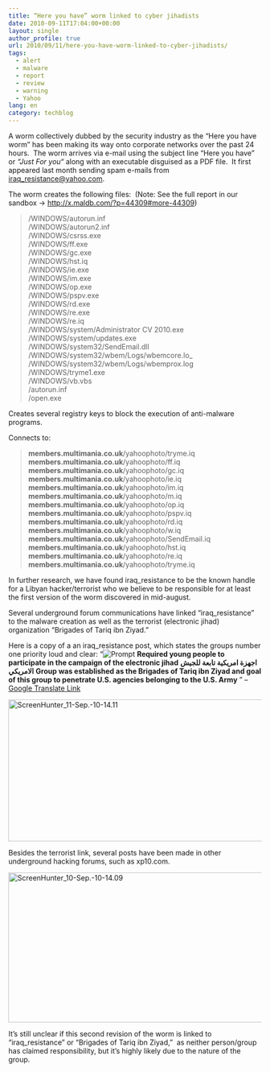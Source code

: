 ```yaml
---
title: “Here you have” worm linked to cyber jihadists
date: 2010-09-11T17:04:00+00:00
layout: single
author_profile: true
url: 2010/09/11/here-you-have-worm-linked-to-cyber-jihadists/
tags:
  - alert
  - malware
  - report
  - review
  - warning
  - Yahoo
lang: en
category: techblog
---
```

A worm collectively dubbed by the security industry as the “Here you have worm” has been making its way onto corporate networks over the past 24 hours.  The worm arrives via e-mail using the subject line “Here you have” or _“_Just For you_“_ along with an executable disguised as a PDF file.  It first appeared last month sending spam e-mails from iraq_resistance@yahoo.com.

The worm creates the following files:  (Note: See the full report in our sandbox -> <http://x.maldb.com/?p=44309#more-44309>)

> /WINDOWS/autorun.inf  
> /WINDOWS/autorun2.inf  
> /WINDOWS/csrss.exe  
> /WINDOWS/ff.exe  
> /WINDOWS/gc.exe  
> /WINDOWS/hst.iq  
> /WINDOWS/ie.exe  
> /WINDOWS/im.exe  
> /WINDOWS/op.exe  
> /WINDOWS/pspv.exe  
> /WINDOWS/rd.exe  
> /WINDOWS/re.exe  
> /WINDOWS/re.iq  
> /WINDOWS/system/Administrator CV 2010.exe  
> /WINDOWS/system/updates.exe  
> /WINDOWS/system32/SendEmail.dll  
> /WINDOWS/system32/wbem/Logs/wbemcore.lo_  
> /WINDOWS/system32/wbem/Logs/wbemprox.log  
> /WINDOWS/tryme1.exe  
> /WINDOWS/vb.vbs  
> /autorun.inf  
> /open.exe

Creates several registry keys to block the execution of anti-malware programs.

Connects to:

> **members.multimania.co.uk**/yahoophoto/tryme.iq  
> **members.multimania.co.uk**/yahoophoto/ff.iq  
> **members.multimania.co.uk**/yahoophoto/gc.iq  
> **members.multimania.co.uk**/yahoophoto/ie.iq  
> **members.multimania.co.uk**/yahoophoto/im.iq  
> **members.multimania.co.uk**/yahoophoto/m.iq  
> **members.multimania.co.uk**/yahoophoto/op.iq  
> **members.multimania.co.uk**/yahoophoto/pspv.iq  
> **members.multimania.co.uk**/yahoophoto/rd.iq  
> **members.multimania.co.uk**/yahoophoto/w.iq  
> **members.multimania.co.uk**/yahoophoto/SendEmail.iq  
> **members.multimania.co.uk**/yahoophoto/hst.iq  
> **members.multimania.co.uk**/yahoophoto/re.iq  
> **members.multimania.co.uk**/yahoophoto/tryme.iq

In further research, we have found iraq_resistance to be the known handle for a Libyan hacker/terrorist who we believe to be responsible for at least the first version of the worm discovered in mid-august.

Several underground forum communications have linked “iraq_resistance” to the malware creation as well as the terrorist (electronic jihad) organization “Brigades of Tariq ibn Ziyad.”

Here is a copy of a an iraq_resistance post, which states the groups number one priority loud and clear: “<img title="Prompt" border="0" alt="Prompt" src="http://www.vbhacker.net/vb/images/icons/v4.gif" /> **Required young people to participate in the campaign of the electronic jihad** **اجهزة امريكية تابعة للجيش الامريكي** **Group was established as the Brigades of Tariq ibn Ziyad and goal of this group to penetrate U.S. agencies belonging to the U.S. Army** ” – [Google Translate Link](http://translate.google.com/translate?js=n&prev=_t&hl=en&ie=UTF-8&layout=2&eotf=1&sl=auto&tl=en&u=http%3A%2F%2Fwww.vbhacker.net%2Fvb%2Ft74273%2F&act=url)

[<img title="ScreenHunter_11-Sep.-10-14.11" border="0" alt="ScreenHunter_11-Sep.-10-14.11" src="http://lh4.ggpht.com/_vaUVXcmC3OI/TIuvXuQep-I/AAAAAAAACcw/k5B7iSRufbM/ScreenHunter_11-Sep.-10-14.11_thumb%5B1%5D.jpg?imgmax=800" width="644" height="282" />](http://lh4.ggpht.com/_vaUVXcmC3OI/TIuvUqImbgI/AAAAAAAACcs/9w7Nm_GhBCU/s1600-h/ScreenHunter_11-Sep.-10-14.11%5B3%5D.jpg)

Besides the terrorist link, several posts have been made in other underground hacking forums, such as xp10.com.

[<img title="ScreenHunter_10-Sep.-10-14.09" border="0" alt="ScreenHunter_10-Sep.-10-14.09" src="http://lh4.ggpht.com/_vaUVXcmC3OI/TIuvdipO9wI/AAAAAAAACc4/YEQeLvXJLzE/ScreenHunter_10-Sep.-10-14.09_thumb%5B1%5D.jpg?imgmax=800" width="644" height="298" />](http://lh4.ggpht.com/_vaUVXcmC3OI/TIuvbDZ0gaI/AAAAAAAACc0/_367o683V9k/s1600-h/ScreenHunter_10-Sep.-10-14.09%5B3%5D.jpg)

It’s still unclear if this second revision of the worm is linked to “iraq_resistance” or “Brigades of Tariq ibn Ziyad,”  as neither person/group has claimed responsibility, but it’s highly likely due to the nature of the group.